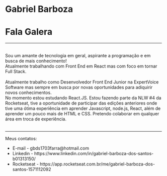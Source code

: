# Gabriel Barboza

# Fala Galera
<hr><br/>
Sou um amante de tecnologia em geral, aspirante a programação e em busca de mais conhecimento!
<br/>Atualmente trabalhando com Front End em React mas com foco em tornar Full Stack.
<br/><br/>
Atualmente trabalho como Desenvolvedor Front End Junior na ExpertVoice Software mas sempre em busca por novas oportunidades para adiquirir novos conhecimentos.
</br>No momento estou estudando React.JS. Estou fazendo parte da NLW #4 da Rocketseat, tive a oportunidade de participar das edições anteriores onde tive uma ótima experiência em aprender Javascript, node.js, React, além de aprender um pouco mais de HTML e CSS. Pretendo colaborar em qualquer área em troca de experiência.
<br/><br/>
<hr>
Meus contatos:
<ul>
<li>E-mail - gbds1703farra@hotmail.com</li>
<li>Linkedin - https://www.linkedin.com/in/gabriel-barboza-dos-santos-b01313150/</li>
<li>Rocketseat - https://app.rocketseat.com.br/me/gabriel-barboza-dos-santos-1571112092</li>
</ul>
